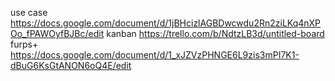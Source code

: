 use case 	https://docs.google.com/document/d/1jBHcizlAGBDwcwdu2Rn2ziLKq4nXPOo_fPAWOyfBJBc/edit
kanban		https://trello.com/b/NdtzLB3d/untitled-board
furps+ 		https://docs.google.com/document/d/1_xJZVzPHNGE6L9zis3mPI7K1-dBuG6KsGtANON6oQ4E/edit
